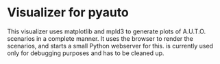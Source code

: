 # Visualizer for pyauto

This visualizer uses matplotlib and mpld3 to generate plots of A.U.T.O. scenarios in a complete manner.
It uses the browser to render the scenarios, and starts a small Python webserver for this.
is currently used only for debugging purposes and has to be cleaned up.